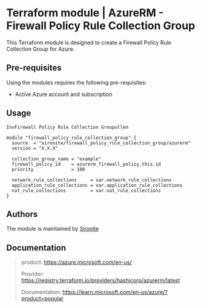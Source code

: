 # Terraform module | AzureRM - Firewall Policy Rule Collection Group

This Terraform module is designed to create a Firewall Policy Rule Collection Group for Azure.

## Pre-requisites

Using the modules requires the following pre-requisites:
 * Active Azure account and subscription 

## Usage

`InvFirewall Policy Rule Collection Groupullen`

```hcl
module "firewall_policy_rule_collection_group" {
  source  = "sironite/firewall_policy_rule_collection_group/azurerm"
  version = "X.X.X"

  collection_group_name = "example"
  firewall_policy_id    = azurerm_firewall_policy.this.id
  priority              = 100

  network_rule_collections     = var.network_rule_collections
  application_rule_collections = var.application_rule_collections
  nat_rule_collections         = var.nat_rule_collections
}
```

## Authors

The module is maintained by [Sironite](https://github.com/sironite)

## Documentation

> product: https://azure.microsoft.com/en-us/
> 
> Provider: https://registry.terraform.io/providers/hashicorp/azurerm/latest
> 
> Documentation: https://learn.microsoft.com/en-us/azure/?product=popular
